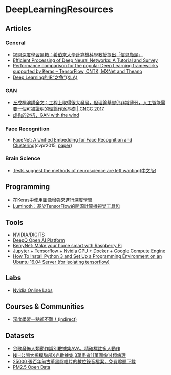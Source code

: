 # DeepLearningResources
## Articles
### General
* [揭開深度學習黑箱：希伯來大學計算機科學教授提出「信息瓶頸」](http://bangqu.com/Q5MZ45.html)
* [Efficient Processing of Deep Neural Networks: A Tutorial and Survey](https://arxiv.org/abs/1703.09039v2)
* [Performance comparison for the popular Deep Learning frameworks supported by Keras – TensorFlow, CNTK, MXNet and Theano](https://www.datasciencecentral.com/profiles/blogs/search-for-the-fastest-deep-learning-framework-supported-by-keras)
* [Deep Learning的IR“之争”(XLA)](https://mp.weixin.qq.com/s/0iDVjaucRUpn2UrVBuQ-oQ)
### GAN
* [丘成桐演講全文：工程上取得很大發展，但理論基礎仍非常薄弱，人工智能需要一個可被證明的理論作爲基礎 | CNCC 2017](http://bangqu.com/4In4Kt.html)
* [虚构的对抗，GAN with the wind](https://mp.weixin.qq.com/s/7O0AKIUVYK7HRyvdRbUVkg)
### Face Recognition
* [FaceNet: A Unified Embedding for Face Recognition and Clustering](http://blog.csdn.net/chenriwei2/article/details/45031677)(cvpr2015, [paper](https://arxiv.org/abs/1503.03832))
### Brain Science
* [Tests suggest the methods of neuroscience are left wanting](https://www.economist.com/news/science-and-technology/21714978-cautionary-tale-about-promises-modern-brain-science-tests-suggest)([中文版](https://kknews.cc/zh-tw/science/59yejyk.html))

## Programming
* [在Keras中使用圖像增強來進行深度學習](https://github.com/erhwenkuo/deep-learning-with-keras-notebooks/blob/master/1.0-image-augmentation.ipynb)
* [Luminoth：基於TensorFlow的開源計算機視覺工具包](http://bangqu.com/u3Qf49.html)

## Tools
* [NVIDIA/DIGITS](https://github.com/NVIDIA/DIGITS/blob/master/docs/UbuntuInstall.md)
* [DeepQ Open AI Platform](http://ai.deepq.com/)
* [BerryNet: Make your home smart with Raspberry Pi](https://www.producthunt.com/posts/berrynet)
* [Jupyter + Tensorflow + Nvidia GPU + Docker + Google Compute Engine](https://medium.com/google-cloud/jupyter-tensorflow-nvidia-gpu-docker-google-compute-engine-4a146f085f17)
* [How To Install Python 3 and Set Up a Programming Environment on an Ubuntu 16.04 Server (for isolating tensorflow)](https://www.digitalocean.com/community/tutorials/how-to-install-python-3-and-set-up-a-programming-environment-on-an-ubuntu-16-04-server)

## Labs
* [Nvidia Online Labs](https://www.nvidia.com/en-us/deep-learning-ai/education/)

## Courses & Communities
* [深度學習一點都不難！(indirect)](https://buzzorange.com/techorange/2017/03/22/freeailesson/)

## Datasets
* [谷歌發佈人類動作識別數據集AVA，精確標註多人動作](http://bangqu.com/11tz99.html)
* [NIH公開大規模胸部X光數據集,3萬患者11萬圖像14類病理](http://bangqu.com/lb8n5B.html)
* [25000 張百年前古董黑膠唱片的數位錄音檔案，免費聆聽下載](http://www.playpcesor.com/2017/08/25000-78RPM-Records.html)
* [PM2.5 Open Data](https://sites.google.com/site/pm25opendata/open-data)
